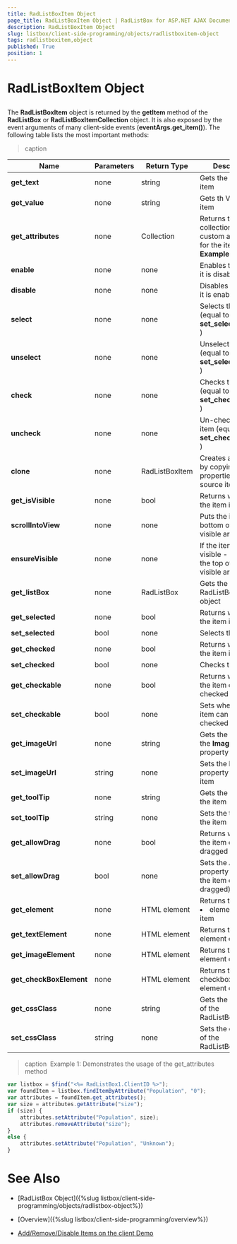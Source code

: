 ```yaml
---
title: RadListBoxItem Object
page_title: RadListBoxItem Object | RadListBox for ASP.NET AJAX Documentation
description: RadListBoxItem Object
slug: listbox/client-side-programming/objects/radlistboxitem-object
tags: radlistboxitem,object
published: True
position: 1
---
```


# RadListBoxItem Object

## 

The **RadListBoxItem** object is returned by the **getItem** method of the **RadListBox** or **RadListBoxItemCollection** object. It is also exposed by the event arguments of many client-side events (**eventArgs.get_item()**). The following table lists the most important methods:


>caption   

| Name | Parameters | Return Type | Description |
| ------ | ------ | ------ | ------ |
| **get_text** |none|string|Gets the Text of the item|
| **get_value** |none|string|Gets th Value of the item|
| **get_attributes** |none|Collection|Returns the collection of custom attributes for the item.(see **Example 1**)|
| **enable**  | none | none | Enables the item if it is disabled |
| **disable** |none|none|Disables the item if it is enabled|
| **select** |none|none|Selects the item (equal to **set_selected(true)** )|
| **unselect** |none|none|Unselects the item (equal to **set_selected(false)** )|
| **check** |none|none|Checks the item (equal to **set_checked(true)** )|
| **uncheck** |none|none|Un-checks the item (equal to **set_checked(false)** )|
| **clone** |none|RadListBoxItem|Creates a new item by copying the properties of the source item|
| **get_isVisible** |none|bool|Returns whether the item is visible|
| **scrollIntoView** |none|none|Puts the item at the bottom of the visible area|
| **ensureVisible** |none|none|If the item is not visible - puts it at the top of the visible area|
| **get_listBox** |none|RadListBox|Gets the RadListBox client-object|
| **get_selected** |none|bool|Returns whether the item is selected|
| **set_selected** |bool|none|Selects the item|
| **get_checked** |none|bool|Returns whether the item is checked|
| **set_checked** |bool|none|Checks the item|
| **get_checkable** |none|bool|Returns whether the item can be checked|
| **set_checkable** |bool|none|Sets whether the item can be checked|
| **get_imageUrl** |none|string|Gets the value of the **ImageUrl** property|
| **set_imageUrl** |string|none|Sets the **ImageUrl** property of the item|
| **get_toolTip** |none|string|Gets the tooltip of the item|
| **set_toolTip** |string|none|Sets the tooltip of the item|
| **get_allowDrag** |none|bool|Returns whether the item can be dragged|
| **set_allowDrag** |bool|none|Sets the **AllowDrag** property (whether the item can be dragged)|
| **get_element** |none|HTML element|Returns the <LI> element of the item|
| **get_textElement** |none|HTML element|Returns the <SPAN> element of the item|
| **get_imageElement** |none|HTML element|Returns the image <IMG> element of the item|
| **get_checkBoxElement** |none|HTML element|Returns the checkbox <input type=checkbox> element of the item|
| **get_cssClass** |none|string|Gets the **cssClass** of the RadListBoxItem.|
| **set_cssClass** |string|none|Sets the **cssClass** of the RadListBoxItem.|

>caption  Example 1: Demonstrates the usage of the get_attributes method
````JavaScript	
var listbox = $find("<%= RadListBox1.ClientID %>");
var foundItem = listbox.findItemByAttribute("Population", "0");
var attributes = foundItem.get_attributes();
var size = attributes.getAttribute("size");
if (size) {
	attributes.setAttribute("Population", size);
	attributes.removeAttribute("size");
}
else {
	attributes.setAttribute("Population", "Unknown");
}
````



# See Also

 * [RadListBox Object]({%slug listbox/client-side-programming/objects/radlistbox-object%})

 * [Overview]({%slug listbox/client-side-programming/overview%})

 * [Add/Remove/Disable Items on the client Demo](http://demos.telerik.com/aspnet-ajax/listbox/examples/clientside/addremovedisable/defaultcs.aspx)
